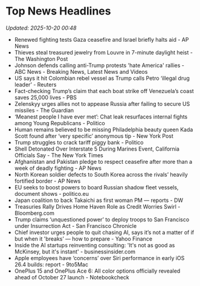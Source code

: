 # Top News Headlines

_Updated: 2025-10-20 00:48_

- Renewed fighting tests Gaza ceasefire and Israel briefly halts aid - AP News
- Thieves steal treasured jewelry from Louvre in 7-minute daylight heist - The Washington Post
- Johnson defends calling anti-Trump protests 'hate America' rallies - ABC News - Breaking News, Latest News and Videos
- US says it hit Colombian rebel vessel as Trump calls Petro ‘illegal drug leader’ - Reuters
- Fact-checking Trump’s claim that each boat strike off Venezuela’s coast saves 25,000 lives - PBS
- Zelenskyy urges allies not to appease Russia after failing to secure US missiles - The Guardian
- ‘Meanest people I have ever met’: Chat leak resurfaces internal fights among Young Republicans - Politico
- Human remains believed to be missing Philadelphia beauty queen Kada Scott found after ‘very specific’ anonymous tip - New York Post
- Trump struggles to crack tariff piggy bank - Politico
- Shell Detonated Over Interstate 5 During Marines Event, California Officials Say - The New York Times
- Afghanistan and Pakistan pledge to respect ceasefire after more than a week of deadly fighting - AP News
- North Korean soldier defects to South Korea across the rivals’ heavily fortified border - AP News
- EU seeks to boost powers to board Russian shadow fleet vessels, document shows - politico.eu
- Japan coalition to back Takaichi as first woman PM — reports - DW
- Treasuries Rally Drives Home Haven Role as Credit Worries Swirl - Bloomberg.com
- Trump claims ‘unquestioned power’ to deploy troops to San Francisco under Insurrection Act - San Francisco Chronicle
- Chief investor urges people to quit chasing AI, says it’s not a matter of if but when it 'breaks’ — how to prepare - Yahoo Finance
- Inside the AI startups reinventing consulting: 'It's not as good as McKinsey, but it's instant' - businessinsider.com
- Apple employees have ‘concerns’ over Siri performance in early iOS 26.4 builds: report - 9to5Mac
- OnePlus 15 and OnePlus Ace 6: All color options officially revealed ahead of October 27 launch - Notebookcheck